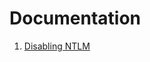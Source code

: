 # Documentation

1. [Disabling NTLM](https://github.com/LukeLauterbach/Documentation/blob/main/Disabling%20NTLM.md)
